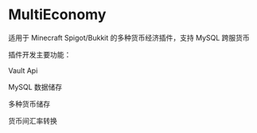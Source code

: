# MultiEconomy
适用于 Minecraft Spigot/Bukkit 的多种货币经济插件，支持 MySQL 跨服货币

插件开发主要功能：

Vault Api

MySQL 数据储存

多种货币储存

货币间汇率转换
